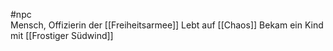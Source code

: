 #npc  
Mensch, Offizierin der [[Freiheitsarmee]]
Lebt auf [[Chaos]]
Bekam ein Kind mit [[Frostiger Südwind]]